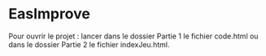 # EasImprove
Pour ouvrir le projet : lancer dans le dossier Partie 1 le fichier code.html ou dans le dossier Partie 2 le fichier indexJeu.html. 
